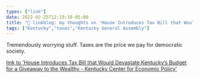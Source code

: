 ```yaml
---
types: ["link"]
date: 2022-02-25T12:19:10-05:00
title: "🔗 linkblog: my thoughts on 'House Introduces Tax Bill that Would Devastate Kentucky’s Budget for a Giveaway to the Wealthy - Kentucky Center for Economic Policy'"
tags: ["Kentucky","taxes","Kentucky General Assembly"]
---
```

Tremendously worrying stuff. Taxes are the price we pay for democratic society.
 
[link to 'House Introduces Tax Bill that Would Devastate Kentucky’s Budget for a Giveaway to the Wealthy - Kentucky Center for Economic Policy'](https://kypolicy.org/house-introduces-tax-bill-that-would-devastate-kentuckys-budget-for-a-giveaway-to-the-wealthy/)
